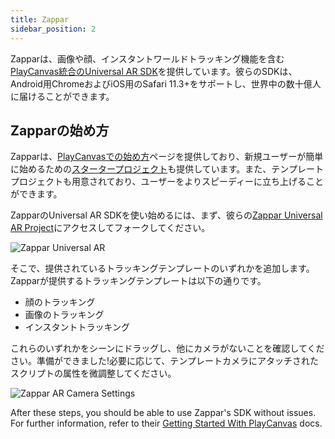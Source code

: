 ```yaml
---
title: Zappar
sidebar_position: 2
---
```


Zapparは、画像や顔、インスタントワールドトラッキング機能を含む[PlayCanvas統合のUniversal AR SDK][1]を提供しています。彼らのSDKは、Android用ChromeおよびiOS用のSafari 11.3+をサポートし、世界中の数十億人に届けることができます。

## Zapparの始め方

Zapparは、[PlayCanvasでの始め方][2]ページを提供しており、新規ユーザーが簡単に始めるための[スタータープロジェクト][3]も提供しています。また、テンプレートプロジェクトも用意されており、ユーザーをよりスピーディーに立ち上げることができます。

ZapparのUniversal AR SDKを使い始めるには、まず、彼らの[Zappar Universal AR Project][4]にアクセスしてフォークしてください。

![Zappar Universal AR](/img/user-manual/xr/ar/zappar-universal-ar.png)

そこで、提供されているトラッキングテンプレートのいずれかを追加します。Zapparが提供するトラッキングテンプレートは以下の通りです。

- 顔のトラッキング
- 画像のトラッキング
- インスタントトラッキング

これらのいずれかをシーンにドラッグし、他にカメラがないことを確認してください。準備ができました!必要に応じて、テンプレートカメラにアタッチされたスクリプトの属性を微調整してください。

![Zappar AR Camera Settings](/img/user-manual/xr/ar/zappar-camera-settings.png)

After these steps, you should be able to use Zappar's SDK without issues. For further information, refer to their [Getting Started With PlayCanvas][2] docs.

[1]: https://zap.works/universal-ar/playcanvas/
[2]: https://docs.zap.works/universal-ar/playcanvas/getting-started/
[3]: https://playcanvas.com/user/zappar
[4]: https://playcanvas.com/project/797342/overview/instant-tracking--particles
